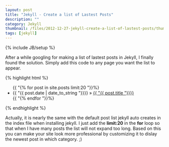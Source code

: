 ```yaml
---
layout: post
title: "Jekyll - Create a list of Lastest Posts"
description: ""
category: Jekyll
thumbnail: /files/2012-12-27-jekyll-create-a-list-of-lastest-posts/thumbnail.png
tags: [jekyll]
---
```

{% include JB/setup %}

After a while googling for making a list of lastest posts in Jekyll, I finally
found the solution. Simply add this code to any page you want the list to
appear.

{% highlight html %}
<ul class="posts">  
	{{ "{% for post in site.posts limit:20 "}}%}  
	   <li>  
		   <span>{{ "{{ post.date | date_to_string "}}}}</span> &raquo;  
		   <a href="{{ "{{ BASE_PATH "}}}}{{ "{{ post.url "}}}}">  
		   {{ "{{ post.title "}}}}</a>  
	   </li>  
	{{ "{% endfor "}}%}  
</ul>
{% endhighlight %}

Actually, it is nearly the same with the default post list jekyll auto creates
in the index file when installing jekyll. I just add the **limit:20** in the
**for** loop so that when I have many posts the list will not expand too long.
Based on this you can make your site look more professional by customizing it to
dislay the newest post in which category. ;)
